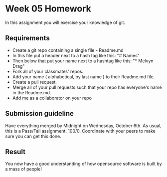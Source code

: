 # Week 05 Homework

In this assignment you will exercise your knowledge of git.

## Requirements

* Create a git repo containing a single file - Readme.md
* In this file put a header next to a hash tag like this: "# Names"
* Then below that put your name next to a hashtag like this: "\* Melvyn Drag"
* Fork all of your classmates' repos.
* Add your name ( alphabetical, by last name ) to their Readme.md file.
* Create a pull request.
* Merge all of your pull requests such that your repo has everyone's name in the Readme.md.
* Add me as a collaborator on your repo

## Submission guideline
Have everything merged by Midnight on Wednesday, October 6th. As usual, this is a Pass/Fail assignment. 100/0. Coordinate with your peers to make sure you can get this done.

## Result
You now have a good understanding of how opensource software is built by a mass of people!

